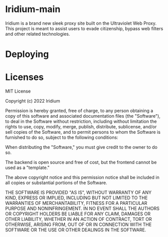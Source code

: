 # Iridium-main
 Iridium is a brand new sleek proxy site built on the Ultraviolet Web Proxy. This project is meant to assist users to evade citizenship, bypass web filters and other related technologies.
# Deploying
 
# Licenses
MIT License

Copyright (c) 2022 Iridium

Permission is hereby granted, free of charge, to any person obtaining a copy
of this software and associated documentation files (the "Software"), to deal
in the Software without restriction, including without limitation the rights
to use, copy, modify, merge, publish, distribute, sublicense, and/or sell
copies of the Software, and to permit persons to whom the Software is
furnished to do so, subject to the following conditions:

When distributing the "Software," you must give credit to the owner to do so.

The backend is open source and free of cost, but the frontend cannot be used as a "template."

The above copyright notice and this permission notice shall be included in all
copies or substantial portions of the Software.

THE SOFTWARE IS PROVIDED "AS IS", WITHOUT WARRANTY OF ANY KIND, EXPRESS OR
IMPLIED, INCLUDING BUT NOT LIMITED TO THE WARRANTIES OF MERCHANTABILITY,
FITNESS FOR A PARTICULAR PURPOSE AND NONINFRINGEMENT. IN NO EVENT SHALL THE
AUTHORS OR COPYRIGHT HOLDERS BE LIABLE FOR ANY CLAIM, DAMAGES OR OTHER
LIABILITY, WHETHER IN AN ACTION OF CONTRACT, TORT OR OTHERWISE, ARISING FROM,
OUT OF OR IN CONNECTION WITH THE SOFTWARE OR THE USE OR OTHER DEALINGS IN THE
SOFTWARE.